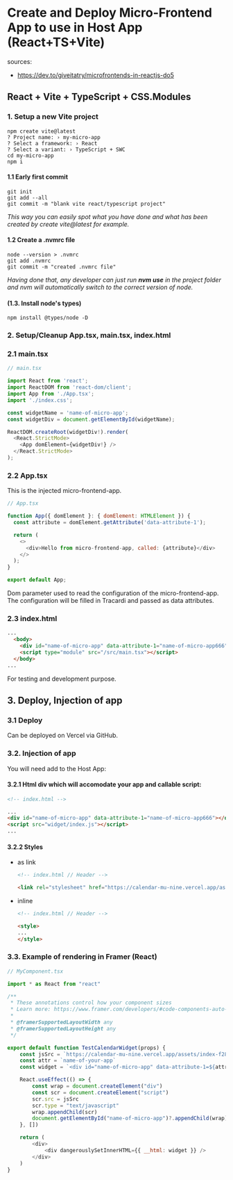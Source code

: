 # Create and Deploy Micro-Frontend App to use in Host App (React+TS+Vite)

sources:
- https://dev.to/giveitatry/microfrontends-in-reactjs-do5
  
## React + Vite + TypeScript + CSS.Modules

### 1. Setup a new Vite project

```shell
npm create vite@latest
? Project name: › my-micro-app
? Select a framework: › React
? Select a variant: › TypeScript + SWC
cd my-micro-app
npm i
```

#### 1.1 Early first commit

```shell
git init
git add --all
git commit -m "blank vite react/typescript project"
```
_This way you can easily spot what you have done and what has been created by create vite@latest for example._

#### 1.2 Create a .nvmrc file

```shell
node --version > .nvmrc
git add .nvmrc
git commit -m "created .nvmrc file"
```
_Having done that, any developer can just run **nvm use** in the project folder and nvm will automatically switch to the correct version of node._

#### (1.3. Install node's types)

```shell
npm install @types/node -D
```

### 2. Setup/Cleanup App.tsx, main.tsx, index.html

### 2.1 main.tsx

```js
// main.tsx

import React from 'react';
import ReactDOM from 'react-dom/client';
import App from './App.tsx';
import './index.css';

const widgetName = 'name-of-micro-app';
const widgetDiv = document.getElementById(widgetName);

ReactDOM.createRoot(widgetDiv!).render(
  <React.StrictMode>
    <App domElement={widgetDiv!} />
  </React.StrictMode>
);

```

### 2.2 App.tsx
This is the injected micro-frontend-app.

```js
// App.tsx

function App({ domElement }: { domElement: HTMLElement }) {
  const attribute = domElement.getAttribute('data-attribute-1');

  return (
    <>
      <div>Hello from micro-frontend-app, called: {attribute}</div>
    </>
  );
}

export default App;
```
Dom parameter used to read the configuration of the micro-frontend-app. The configuration will be filled in Tracardi and passed as data attributes.


### 2.3 index.html

```html
...
  <body>
    <div id="name-of-micro-app" data-attribute-1="name-of-micro-app666"></div>
    <script type="module" src="/src/main.tsx"></script>
  </body>
...
```
For testing and development purpose.

## 3. Deploy, Injection of app
### 3.1 Deploy
Can be deployed on Vercel via GitHub.

### 3.2. Injection of app
You will need add to the Host App:
#### 3.2.1 Html div which will accomodate your app and callable script:
```html
<!-- index.html -->

...
<div id="name-of-micro-app" data-attribute-1="name-of-micro-app666"></div>
<script src="widget/index.js"></script>
...
```
#### 3.2.2 Styles
- as link
    ```html
    <!-- index.html // Header -->
    
    <link rel="stylesheet" href="https://calendar-mu-nine.vercel.app/assets/index-5cb7edca.css">
    ```
- inline
    ```html
    <!-- index.html // Header -->
    
    <style>
    ...
    </style>
    ```



### 3.3. Example of rendering in Framer (React)
```js
// MyComponent.tsx

import * as React from "react"

/**
 * These annotations control how your component sizes
 * Learn more: https://www.framer.com/developers/#code-components-auto-sizing
 *
 * @framerSupportedLayoutWidth any
 * @framerSupportedLayoutHeight any
 */

export default function TestCalendarWidget(props) {
    const jsSrc = `https://calendar-mu-nine.vercel.app/assets/index-f28aa428.js`
    const attr = `name-of-your-app`
    const widget = `<div id="name-of-micro-app" data-attribute-1=${attr}></div>`

    React.useEffect(() => {
        const wrap = document.createElement("div")
        const scr = document.createElement("script")
        scr.src = jsSrc
        scr.type = "text/javascript"
        wrap.appendChild(scr)
        document.getElementById("name-of-micro-app")?.appendChild(wrap)
    }, [])

    return (
        <div>
            <div dangerouslySetInnerHTML={{ __html: widget }} />
        </div>
    )
}
```








